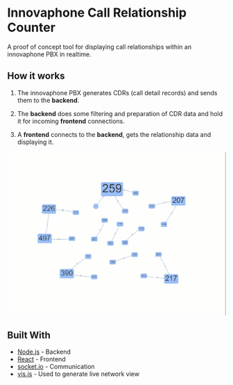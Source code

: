# Innovaphone Call Relationship Counter

A proof of concept tool for displaying call relationships within an innovaphone PBX in realtime.

## How it works

1. The innovaphone PBX generates CDRs (call detail records) and sends them to the __backend__.

2. The __backend__ does some filtering and preparation of CDR data and hold it for incoming __frontend__ connections.

3. A __frontend__ connects to the __backend__, gets the relationship data and displaying it.

![Network view](docs/network.gif?raw=true "Network view")

## Built With

* [Node.js](https://nodejs.org/en/) - Backend
* [React](https://reactjs.org/) - Frontend
* [socket.io](https://socket.io/) - Communication
* [vis.js](https://visjs.org/) - Used to generate live network view


